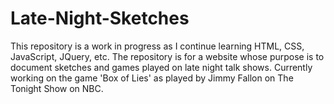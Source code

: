 # Late-Night-Sketches
This repository is a work in progress as I continue learning HTML, CSS, JavaScript, JQuery, etc. The repository is for a website whose purpose is to document sketches and games played on late night talk shows. Currently working on the game 'Box of Lies' as played by Jimmy Fallon on The Tonight Show on NBC.
